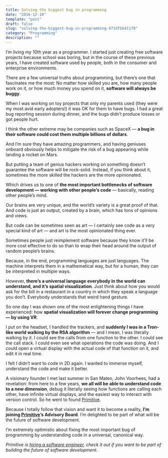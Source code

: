 ```yaml
---
title: Solving the biggest bug in programming
date: "2016-12-18"
template: "post"
draft: false
slug: "solving-the-biggest-bug-in-programming-471dfbb411f0"
category: "Programming"
description: ""
---
```


I’m living my 10th year as a programmer. I started just creating free software projects because school was boring, but in the course of these previous years, I have created software used by people, both in the consumer and enterprise environments.

There are a few universal truths about programming, but there’s one that fascinates me the most: No matter how skilled you are, how many people work on it, or how much money you spend on it, **software will always be buggy**.

When I was working on toy projects that only my parents used (they were my most avid early adopters!) it was OK for them to have bugs. I had a great bug reporting session during dinner, and the bugs didn’t produce losses or got people hurt.

I think the other extreme may be companies such as SpaceX — **a bug in their software could cost them multiple billions of dollars**.

And I’m sure they have amazing programmers, and having geniuses onboard obviously helps to mitigate the risk of a bug appearing while landing a rocket on Mars.

But putting a team of genius hackers working on something doesn’t guarantee the software will be rock-solid. Instead, if you think about it, sometimes the more skilled the hackers are the more opinionated.

Which drives us to one of **the most important bottlenecks of software development — working with other people’s code** — basically, reading other people’s mind.

Our brains are very unique, and the world’s variety is a great proof of that. And code is just an output, created by a brain, which has tons of opinions and views.

But code can be sometimes seen as art — I certainly see code as a very special kind of art — and art is the most opinionated thing ever.

Sometimes people just reimplement software because they know it’ll be more cost effective to do so than to wrap their head around the output of random people’s brains.

Because, in the end, programming languages are just languages. The machine interprets them in a mathematical way, but for a human, they can be interpreted in multiple ways.

However, **there’s a universal language everybody in the world can understand, and it’s spatial visualization**. Just think about how you would ask for the bill in a restaurant in a country in which they speak a language you don’t. Everybody understands that weird hand gesture.

So one day I was shown one of the most enlightening things I have experienced: how **spatial visualization will forever change programming — by using VR**.

I put on the headset, I handled the trackers, and **suddenly I was in a Tron-like world walking by the RSA algorithm** — and I mean, I was literally walking by it. I could see the calls from one function to the other. I could see the call stack. I could even see what operations the code was doing. And I could open a virtual display with the actual code of that function on it, and edit it in real time.

I felt I didn’t want to code in 2D again. I wanted to immerse myself, understand the code and make it better.

A visionary founder I met last summer in San Mateo, John Voorhees, had a revelation: from here to a few years, **we all will be able to understand code to a new dimension**, debug it literally seeing how functions are calling each other, have infinite virtual displays, and the easiest way to interact with version control. So he went to found [Primitive](http://primitive.io/).

Because I totally follow that vision and want it to become a reality, **I’m joining [Primitive](http://primitive.io/)’s Advisory Board**. I’m delighted to be part of what will be the future of software development.

I’m extremely optimistic about fixing the most important bug of programming by understanding code in a universal, canonical way.

*Primitive is [hiring a software engineer](https://angel.co/prime-software-systems/jobs/181138-software-engineer), check it out if you want to be part of building the future of software development.*
